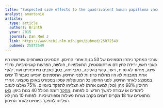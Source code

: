 ```yaml
---
title: "Suspected side effects to the quadrivalent human papilloma vaccine"
analyst: amantonio
article:
  type: article
  authors: Brinth
  year: 2015
  journal: Dan Med J
  link: https://www.ncbi.nlm.nih.gov/pubmed/25872549
  pubmed: 25872549
---
```


עורכי המחקר ניתחו תסמינים של 53 בנות אחרי החיסון. תסמינים משותפים שנרשמו היו כאבי ראש, ירידת לחץ דם אורתוסטטית, התעלפויות, חולשה, הפרעות קוגניטיביות, נדודי שינה, מחזור לא סדיר, רעד, קושי בהליכה, כאבי חזה, בטן, כאבים נוירופתיים ועוד. לאף אחת מהבנות לא היו מחלות כרוניות לפני החיסון.
התסמינים הופיעו כעבור 11 ימים בממוצע לאחר החיסון. לפני החיסון כל המטופלות עסקו בספורט באופן מקצועי. אחרי החיסון 98% מהן (כולן למעט אחת) לא הצליחו לתפקד ביומיום. 75% נאלצו לעזוב לימודים או עבודה למשך חודשיים לפחות.
[מחקר](https://www.ncbi.nlm.nih.gov/pubmed/25274229) דומה הכולל 40 בנות ביפן.
[כאן](https://www.ncbi.nlm.nih.gov/pmc/articles/PMC5406435) מתוארים עוד 18 מקרים דומים בקרב נערות פעילות וספורטיביות. לפחות 10 מהן לא הצליחו לתפקד ביומיום לאחר החיסון.
